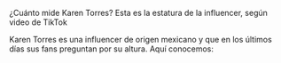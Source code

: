 ¿Cuánto mide Karen Torres? Esta es la estatura de la influencer, según video de TikTok

Karen Torres es una influencer de origen mexicano y que en los últimos días sus fans preguntan por su altura. Aquí conocemos:
